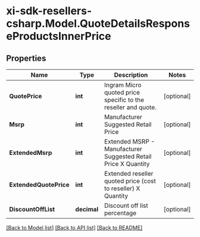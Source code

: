 # xi-sdk-resellers-csharp.Model.QuoteDetailsResponseProductsInnerPrice

## Properties

Name | Type | Description | Notes
------------ | ------------- | ------------- | -------------
**QuotePrice** | **int** | Ingram Micro quoted price specific to the reseller and quote. | [optional] 
**Msrp** | **int** | Manufacturer Suggested Retail Price | [optional] 
**ExtendedMsrp** | **int** | Extended MSRP - Manufacturer Suggested Retail Price X Quantity | [optional] 
**ExtendedQuotePrice** | **int** | Extended reseller quoted price (cost to reseller) X Quantity | [optional] 
**DiscountOffList** | **decimal** | Discount off list percentage | [optional] 

[[Back to Model list]](../README.md#documentation-for-models) [[Back to API list]](../README.md#documentation-for-api-endpoints) [[Back to README]](../README.md)

